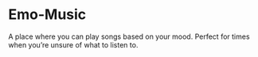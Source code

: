 # Emo-Music
 A place where you can play songs based on your mood. Perfect for times when you’re unsure of what to listen to.
